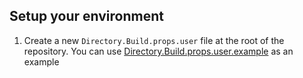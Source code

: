 ## Setup your environment

1. Create a new `Directory.Build.props.user` file at the root of the repository. You can use [Directory.Build.props.user.example](Directory.Build.props.user.example) as an example
